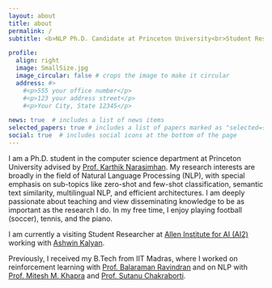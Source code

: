 ```yaml
---
layout: about
title: about
permalink: /
subtitle: <b>NLP Ph.D. Candidate at Princeton University<br>Student Researcher at Allen Institute for AI (AI2)</b>

profile:
  align: right
  image: SmallSize.jpg
  image_circular: false # crops the image to make it circular
  address: #>
    #<p>555 your office number</p>
    #<p>123 your address street</p>
    #<p>Your City, State 12345</p>

news: true  # includes a list of news items
selected_papers: true # includes a list of papers marked as "selected={true}"
social: true  # includes social icons at the bottom of the page
---
```


I am a Ph.D. student in the computer science department at Princeton University advised by <a href='https://www.cs.princeton.edu/~karthikn/'>Prof. Karthik Narasimhan</a>.
My research interests are broadly in the field of Natural Language Processing (NLP), with special emphasis on sub-topics like zero-shot and few-shot classification, semantic text similarity, multilingual NLP, and efficient architectures.
I am deeply passionate about teaching and view disseminating knowledge to be as important as the research I do.
In my free time, I enjoy playing football (soccer), tennis, and the piano.

I am currently a visiting Student Researcher at <a href='https://allenai.org'>Allen Institute for AI (AI2)</a> working with <a href='http://ashwinkalyan.com'>Ashwin Kalyan</a>.

Previously, I received my B.Tech from IIT Madras, where I worked on reinforcement learning with <a href='http://www.cse.iitm.ac.in/~miteshk/'>Prof. Balaraman Ravindran</a> and on NLP with <a href='http://ashwinkalyan.com'>Prof. Mitesh M. Khapra</a> and <a href='http://www.cse.iitm.ac.in/~sutanuc/'>Prof. Sutanu Chakraborti</a>.

<!-- Write your biography here. Tell the world about yourself. Link to your favorite [subreddit](http://reddit.com). You can put a picture in, too. The code is already in, just name your picture `prof_pic.jpg` and put it in the `img/` folder.

Put your address / P.O. box / other info right below your picture. You can also disable any these elements by editing `profile` property of the YAML header of your `_pages/about.md`. Edit `_bibliography/papers.bib` and Jekyll will render your [publications page](/al-folio/publications/) automatically.

Link to your social media connections, too. This theme is set up to use [Font Awesome icons](http://fortawesome.github.io/Font-Awesome/) and [Academicons](https://jpswalsh.github.io/academicons/), like the ones below. Add your Facebook, Twitter, LinkedIn, Google Scholar, or just disable all of them. -->